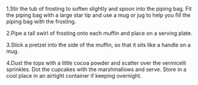 1.Stir the tub of frosting to soften slightly and spoon into the piping bag. Fit the piping bag with a large star tip and use a mug or jug to help you fill the piping bag with the frosting.

2.Pipe a tall swirl of frosting onto each muffin and place on a serving plate.

3.Stick a pretzel into the side of the muffin, so that it sits like a handle on a mug.

4.Dust the tops with a little cocoa powder and scatter over the vermicelli sprinkles. Dot the cupcakes with the marshmallows and serve. Store in a cool place in an airtight container if keeping overnight.